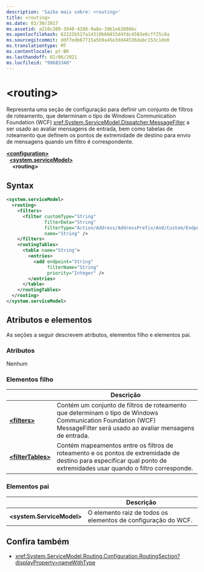 ```yaml
---
description: 'Saiba mais sobre: <routing>'
title: <routing>
ms.date: 03/30/2017
ms.assetid: a210c209-3940-4288-9a8e-39b1e62606bc
ms.openlocfilehash: 62222b527a14310b66015d4fdc4503e6cff25c8a
ms.sourcegitcommit: ddf7edb67715a5b9a45e3dd44536dabc153c1de0
ms.translationtype: MT
ms.contentlocale: pt-BR
ms.lasthandoff: 02/06/2021
ms.locfileid: "99683340"
---
```

# \<routing>

Representa uma seção de configuração para definir um conjunto de filtros de roteamento, que determinam o tipo de Windows Communication Foundation (WCF) <xref:System.ServiceModel.Dispatcher.MessageFilter> a ser usado ao avaliar mensagens de entrada, bem como tabelas de roteamento que definem os pontos de extremidade de destino para envio de mensagens quando um filtro é correspondente.

[**\<configuration>**](../configuration-element.md)\
&nbsp;&nbsp;[**\<system.serviceModel>**](system-servicemodel.md)\
&nbsp;&nbsp;&nbsp;&nbsp;**\<routing>**
  
## <a name="syntax"></a>Syntax  
  
```xml  
<system.serviceModel>
  <routing>
    <filters>
      <filter customType="String"
              filterData="String"
              filterType="Action/Address/AddressPrefix/And/Custom/Endpoint/MatchAll/XPath"
              name="String" />
    </filters>
    <routingTables>
      <table name="String">
        <entries>
          <add endpoint="String"
               filterName="String"
               priority="Integer" />
        </entries>
      </table>
    </routingTables>
  </routing>
</system.serviceModel>
```  
  
## <a name="attributes-and-elements"></a>Atributos e elementos

As seções a seguir descrevem atributos, elementos filho e elementos pai.

### <a name="attributes"></a>Atributos

Nenhum

### <a name="child-elements"></a>Elementos filho

|     | Descrição |
| --- | ----------- |
| [**\<filters>**](filters-of-routing.md) | Contém um conjunto de filtros de roteamento que determinam o tipo de Windows Communication Foundation (WCF) MessageFilter será usado ao avaliar mensagens de entrada. |
| [**\<filterTables>**](filtertables.md) | Contém mapeamentos entre os filtros de roteamento e os pontos de extremidade de destino para especificar qual ponto de extremidades usar quando o filtro corresponde. |

### <a name="parent-elements"></a>Elementos pai

|     | Descrição |
| --- | ----------- |
| **\<system.ServiceModel>** | O elemento raiz de todos os elementos de configuração do WCF. |

## <a name="see-also"></a>Confira também

- <xref:System.ServiceModel.Routing.Configuration.RoutingSection?displayProperty=nameWithType>
